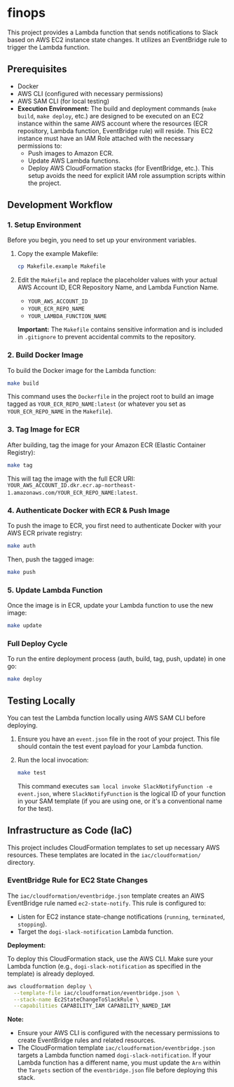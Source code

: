 # finops

This project provides a Lambda function that sends notifications to Slack based on AWS EC2 instance state changes. It utilizes an EventBridge rule to trigger the Lambda function.

## Prerequisites

*   Docker
*   AWS CLI (configured with necessary permissions)
*   AWS SAM CLI (for local testing)
*   **Execution Environment:** The build and deployment commands (`make build`, `make deploy`, etc.) are designed to be executed on an EC2 instance within the same AWS account where the resources (ECR repository, Lambda function, EventBridge rule) will reside. This EC2 instance must have an IAM Role attached with the necessary permissions to:
    *   Push images to Amazon ECR.
    *   Update AWS Lambda functions.
    *   Deploy AWS CloudFormation stacks (for EventBridge, etc.).
    This setup avoids the need for explicit IAM role assumption scripts within the project.

## Development Workflow

### 1. Setup Environment

Before you begin, you need to set up your environment variables.

1.  Copy the example Makefile:
    ```bash
    cp Makefile.example Makefile
    ```
2.  Edit the `Makefile` and replace the placeholder values with your actual AWS Account ID, ECR Repository Name, and Lambda Function Name.
    *   `YOUR_AWS_ACCOUNT_ID`
    *   `YOUR_ECR_REPO_NAME`
    *   `YOUR_LAMBDA_FUNCTION_NAME`

    **Important:** The `Makefile` contains sensitive information and is included in `.gitignore` to prevent accidental commits to the repository.

### 2. Build Docker Image

To build the Docker image for the Lambda function:

```bash
make build
```

This command uses the `Dockerfile` in the project root to build an image tagged as `YOUR_ECR_REPO_NAME:latest` (or whatever you set as `YOUR_ECR_REPO_NAME` in the `Makefile`).

### 3. Tag Image for ECR

After building, tag the image for your Amazon ECR (Elastic Container Registry):

```bash
make tag
```

This will tag the image with the full ECR URI: `YOUR_AWS_ACCOUNT_ID.dkr.ecr.ap-northeast-1.amazonaws.com/YOUR_ECR_REPO_NAME:latest`.

### 4. Authenticate Docker with ECR & Push Image

To push the image to ECR, you first need to authenticate Docker with your AWS ECR private registry:

```bash
make auth
```

Then, push the tagged image:

```bash
make push
```

### 5. Update Lambda Function

Once the image is in ECR, update your Lambda function to use the new image:

```bash
make update
```

### Full Deploy Cycle

To run the entire deployment process (auth, build, tag, push, update) in one go:

```bash
make deploy
```

## Testing Locally

You can test the Lambda function locally using AWS SAM CLI before deploying.

1.  Ensure you have an `event.json` file in the root of your project. This file should contain the test event payload for your Lambda function.
2.  Run the local invocation:

    ```bash
    make test
    ```
    This command executes `sam local invoke SlackNotifyFunction -e event.json`, where `SlackNotifyFunction` is the logical ID of your function in your SAM template (if you are using one, or it's a conventional name for the test).

## Infrastructure as Code (IaC)

This project includes CloudFormation templates to set up necessary AWS resources. These templates are located in the `iac/cloudformation/` directory.

### EventBridge Rule for EC2 State Changes

The `iac/cloudformation/eventbridge.json` template creates an AWS EventBridge rule named `ec2-state-notify`. This rule is configured to:

*   Listen for EC2 instance state-change notifications (`running`, `terminated`, `stopping`).
*   Target the `dogi-slack-notification` Lambda function.

**Deployment:**

To deploy this CloudFormation stack, use the AWS CLI. Make sure your Lambda function (e.g., `dogi-slack-notification` as specified in the template) is already deployed.

```bash
aws cloudformation deploy \
  --template-file iac/cloudformation/eventbridge.json \
  --stack-name Ec2StateChangeToSlackRule \
  --capabilities CAPABILITY_IAM CAPABILITY_NAMED_IAM
```

**Note:**
*   Ensure your AWS CLI is configured with the necessary permissions to create EventBridge rules and related resources.
*   The CloudFormation template `iac/cloudformation/eventbridge.json` targets a Lambda function named `dogi-slack-notification`. If your Lambda function has a different name, you must update the `Arn` within the `Targets` section of the `eventbridge.json` file before deploying this stack.